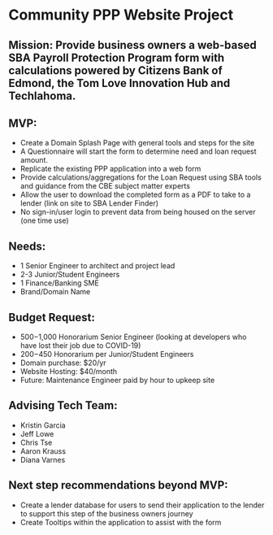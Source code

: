 # Community PPP Website Project
 
## Mission: Provide business owners a web-based SBA Payroll Protection Program form with calculations powered by Citizens Bank of Edmond, the Tom Love Innovation Hub and Techlahoma.
 
## MVP:
- Create a Domain Splash Page with general tools and steps for the site
- A Questionnaire will start the form to determine need and loan request amount.
- Replicate the existing PPP application into a web form
- Provide calculations/aggregations for the Loan Request using SBA tools and guidance from the CBE subject matter experts
- Allow the user to download the completed form as a PDF to take to a lender (link on site to SBA Lender Finder)
- No sign-in/user login to prevent data from being housed on the server (one time use)
 
## Needs:
- 1 Senior Engineer to architect and project lead
- 2-3 Junior/Student Engineers
- 1 Finance/Banking SME
- Brand/Domain Name
 
## Budget Request:
- $500-$1,000 Honorarium Senior Engineer (looking at developers who have lost their job due to COVID-19)
- $200-$450 Honorarium per Junior/Student Engineers
- Domain purchase: $20/yr
- Website Hosting: $40/month
- Future: Maintenance Engineer paid by hour to upkeep site
 
## Advising Tech Team:
- Kristin Garcia
- Jeff Lowe
- Chris Tse
- Aaron Krauss
- Diana Varnes
 
## Next step recommendations beyond MVP:
- Create a lender database for users to send their application to the lender to support this step of the business owners journey
- Create Tooltips within the application to assist with the form
